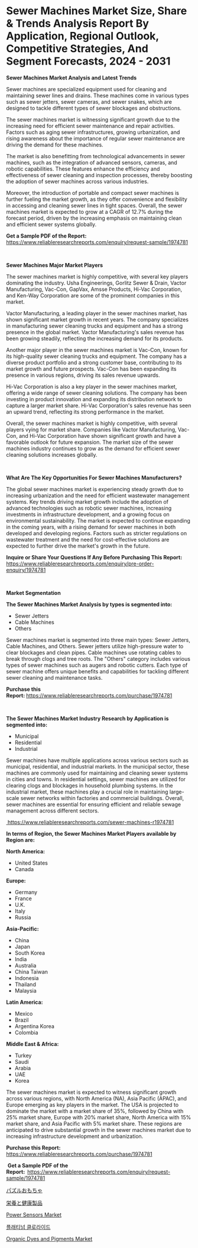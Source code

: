 <p><h1>Sewer Machines Market Size, Share & Trends Analysis Report By Application, Regional Outlook, Competitive Strategies, And Segment Forecasts, 2024 - 2031</h1></p><p><strong>Sewer Machines Market Analysis and Latest Trends</strong></p>
<p><p>Sewer machines are specialized equipment used for cleaning and maintaining sewer lines and drains. These machines come in various types such as sewer jetters, sewer cameras, and sewer snakes, which are designed to tackle different types of sewer blockages and obstructions.</p><p>The sewer machines market is witnessing significant growth due to the increasing need for efficient sewer maintenance and repair activities. Factors such as aging sewer infrastructures, growing urbanization, and rising awareness about the importance of regular sewer maintenance are driving the demand for these machines.</p><p>The market is also benefitting from technological advancements in sewer machines, such as the integration of advanced sensors, cameras, and robotic capabilities. These features enhance the efficiency and effectiveness of sewer cleaning and inspection processes, thereby boosting the adoption of sewer machines across various industries.</p><p>Moreover, the introduction of portable and compact sewer machines is further fueling the market growth, as they offer convenience and flexibility in accessing and cleaning sewer lines in tight spaces. Overall, the sewer machines market is expected to grow at a CAGR of 12.7% during the forecast period, driven by the increasing emphasis on maintaining clean and efficient sewer systems globally.</p></p>
<p><strong>Get a Sample PDF of the Report:&nbsp;</strong> <a href="https://www.reliableresearchreports.com/enquiry/request-sample/1974781">https://www.reliableresearchreports.com/enquiry/request-sample/1974781</a></p>
<p>&nbsp;</p>
<p><strong>Sewer Machines Major Market Players</strong></p>
<p><p>The sewer machines market is highly competitive, with several key players dominating the industry. Usha Engineerings, Gorlitz Sewer & Drain, Vactor Manufacturing, Vac-Con, GapVax, Amsse Products, Hi-Vac Corporation, and Ken-Way Corporation are some of the prominent companies in this market.</p><p>Vactor Manufacturing, a leading player in the sewer machines market, has shown significant market growth in recent years. The company specializes in manufacturing sewer cleaning trucks and equipment and has a strong presence in the global market. Vactor Manufacturing's sales revenue has been growing steadily, reflecting the increasing demand for its products.</p><p>Another major player in the sewer machines market is Vac-Con, known for its high-quality sewer cleaning trucks and equipment. The company has a diverse product portfolio and a strong customer base, contributing to its market growth and future prospects. Vac-Con has been expanding its presence in various regions, driving its sales revenue upwards.</p><p>Hi-Vac Corporation is also a key player in the sewer machines market, offering a wide range of sewer cleaning solutions. The company has been investing in product innovation and expanding its distribution network to capture a larger market share. Hi-Vac Corporation's sales revenue has seen an upward trend, reflecting its strong performance in the market.</p><p>Overall, the sewer machines market is highly competitive, with several players vying for market share. Companies like Vactor Manufacturing, Vac-Con, and Hi-Vac Corporation have shown significant growth and have a favorable outlook for future expansion. The market size of the sewer machines industry continues to grow as the demand for efficient sewer cleaning solutions increases globally.</p></p>
<p>&nbsp;</p>
<p><strong>What Are The Key Opportunities For Sewer Machines Manufacturers?</strong></p>
<p><p>The global sewer machines market is experiencing steady growth due to increasing urbanization and the need for efficient wastewater management systems. Key trends driving market growth include the adoption of advanced technologies such as robotic sewer machines, increasing investments in infrastructure development, and a growing focus on environmental sustainability. The market is expected to continue expanding in the coming years, with a rising demand for sewer machines in both developed and developing regions. Factors such as stricter regulations on wastewater treatment and the need for cost-effective solutions are expected to further drive the market's growth in the future.</p></p>
<p><strong>Inquire or Share Your Questions If Any Before Purchasing This Report:</strong> <a href="https://www.reliableresearchreports.com/enquiry/pre-order-enquiry/1974781">https://www.reliableresearchreports.com/enquiry/pre-order-enquiry/1974781</a></p>
<p>&nbsp;</p>
<p><strong>Market Segmentation</strong></p>
<p><strong>The Sewer Machines Market Analysis by types is segmented into:</strong></p>
<p><ul><li>Sewer Jetters</li><li>Cable Machines</li><li>Others</li></ul></p>
<p><p>Sewer machines market is segmented into three main types: Sewer Jetters, Cable Machines, and Others. Sewer jetters utilize high-pressure water to clear blockages and clean pipes. Cable machines use rotating cables to break through clogs and tree roots. The "Others" category includes various types of sewer machines such as augers and robotic cutters. Each type of sewer machine offers unique benefits and capabilities for tackling different sewer cleaning and maintenance tasks.</p></p>
<p><strong>Purchase this Report:&nbsp;</strong><a href="https://www.reliableresearchreports.com/purchase/1974781">https://www.reliableresearchreports.com/purchase/1974781</a></p>
<p>&nbsp;</p>
<p><strong>The Sewer Machines Market Industry Research by Application is segmented into:</strong></p>
<p><ul><li>Municipal</li><li>Residential</li><li>Industrial</li></ul></p>
<p><p>Sewer machines have multiple applications across various sectors such as municipal, residential, and industrial markets. In the municipal sector, these machines are commonly used for maintaining and cleaning sewer systems in cities and towns. In residential settings, sewer machines are utilized for clearing clogs and blockages in household plumbing systems. In the industrial market, these machines play a crucial role in maintaining large-scale sewer networks within factories and commercial buildings. Overall, sewer machines are essential for ensuring efficient and reliable sewage management across different sectors.</p></p>
<p><a href="https://www.reliableresearchreports.com/sewer-machines-r1974781">&nbsp;https://www.reliableresearchreports.com/sewer-machines-r1974781</a></p>
<p><strong>In terms of Region, the Sewer Machines Market Players available by Region are:</strong></p>
<p>
    <p> <strong> North America: </strong>
        <ul>
            <li>United States</li>
            <li>Canada</li>
        </ul>
        </p> 
    <p> <strong> Europe: </strong>
        <ul>
            <li>Germany</li>
            <li>France</li>
            <li>U.K.</li>
            <li>Italy</li>
            <li>Russia</li>
        </ul>
        </p> 
    <p> <strong> Asia-Pacific: </strong>
        <ul>
            <li>China</li>
            <li>Japan</li>
            <li>South Korea</li>
            <li>India</li>
            <li>Australia</li>
            <li>China Taiwan</li>
            <li>Indonesia</li>
            <li>Thailand</li>
            <li>Malaysia</li>
        </ul>
        </p> 
    <p> <strong> Latin America: </strong>
        <ul>
            <li>Mexico</li>
            <li>Brazil</li>
            <li>Argentina Korea</li>
            <li>Colombia</li>
        </ul>
        </p> 
    <p> <strong> Middle East & Africa: </strong>
        <ul>
            <li>Turkey</li>
            <li>Saudi</li>
            <li>Arabia</li>
            <li>UAE</li>
            <li>Korea</li>
        </ul>
    </p>
    </p>
<p><p>The sewer machines market is expected to witness significant growth across various regions, with North America (NA), Asia Pacific (APAC), and Europe emerging as key players in the market. The USA is projected to dominate the market with a market share of 35%, followed by China with 25% market share, Europe with 20% market share, North America with 15% market share, and Asia Pacific with 5% market share. These regions are anticipated to drive substantial growth in the sewer machines market due to increasing infrastructure development and urbanization.</p></p>
<p><strong>Purchase this Report: </strong><a href="https://www.reliableresearchreports.com/purchase/1974781">https://www.reliableresearchreports.com/purchase/1974781</a></p>
<p>&nbsp;<strong>Get a Sample PDF of the Report:&nbsp;&nbsp;</strong><a href="https://www.reliableresearchreports.com/enquiry/request-sample/1974781">https://www.reliableresearchreports.com/enquiry/request-sample/1974781</a></p>
<p><strong></strong></p>
<p><p><a href="https://github.com/efcvopdgkdx128/Market-Research-Report-List-1/blob/main/838810333592.md">パズルおもちゃ</a></p><p><a href="https://github.com/hwbcz413288296/Market-Research-Report-List-1/blob/main/484051433593.md">栄養と健康製品</a></p><p><a href="https://github.com/Sarissaschmalingtr6fz2739/Market-Research-Report-List-2/blob/main/power-sensors-market.md">Power Sensors Market</a></p><p><a href="https://github.com/fredrickeglers/Market-Research-Report-List-1/blob/main/170194831002.md">플래티넘 클로라이드</a></p><p><a href="https://issuu.com/reportprime-2/docs/organic-dyes-and-pigments-market-size-2030.pptx">Organic Dyes and Pigments Market</a></p></p>
